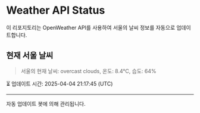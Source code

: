 
# Weather API Status

이 리포지토리는 OpenWeather API를 사용하여 서울의 날씨 정보를 자동으로 업데이트합니다.

## 현재 서울 날씨
> 서울의 현재 날씨: overcast clouds, 온도: 8.4°C, 습도: 64%

⏳ 업데이트 시간: 2025-04-04 21:17:45 (UTC)

---
자동 업데이트 봇에 의해 관리됩니다.
